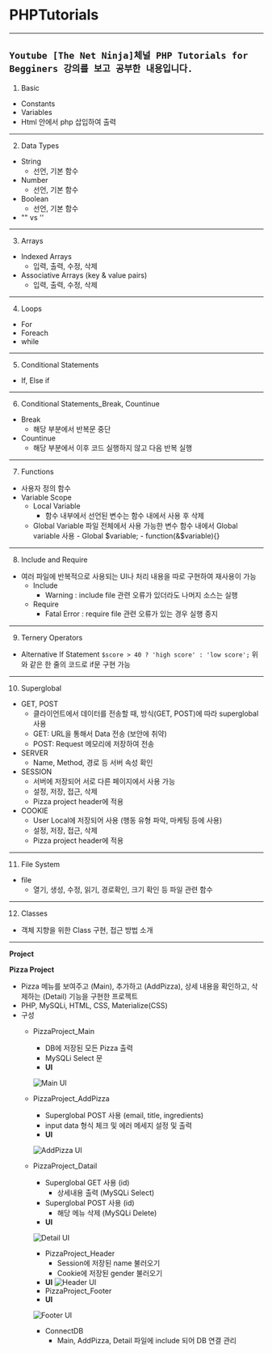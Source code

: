 # PHPTutorials
---
`Youtube [The Net Ninja]체널 PHP Tutorials for Begginers 강의를 보고 공부한 내용입니다.`
---

1. Basic

- Constants
- Variables
- Html 안에서 php 삽입하여 출력

---

2. Data Types

- String
  - 선언, 기본 함수
- Number
  - 선언, 기본 함수
- Boolean
  - 선언, 기본 함수
- "" vs ''

---

3. Arrays

- Indexed Arrays
  - 입력, 출력, 수정, 삭제
- Associative Arrays (key & value pairs)
  - 입력, 출력, 수정, 삭제

---

4. Loops

- For
- Foreach
- while

---

5. Conditional Statements

- If, Else if

---

6. Conditional Statements_Break, Countinue

- Break
  - 해당 부분에서 반복문 중단
- Countinue
  - 해당 부분에서 이후 코드 실행하지 않고 다음 반복 실행

---

7. Functions

- 사용자 정의 함수
- Variable Scope
  - Local Variable
    - 함수 내부에서 선언된 변수는 함수 내에서 사용 후 삭제
  - Global Variable
    파일 전체에서 사용 가능한 변수
    함수 내에서 Global variable 사용 - Global $variable;
            - function(&$variable){}

---

8. Include and Require

- 여러 파일에 반복적으로 사용되는 UI나 처리 내용을 따로 구현하여 재사용이 가능
  - Include
    - Warning : include file 관련 오류가 있더라도 나머지 소스는 실행
  - Require
    - Fatal Error : require file 관련 오류가 있는 경우 실행 중지

---

9. Ternery Operators

- Alternative If Statement
  `$score > 40 ? 'high score' : 'low score';`
  위와 같은 한 줄의 코드로 if문 구현 가능

---

10. Superglobal

- GET, POST
  - 클라이언트에서 데이터를 전송할 때, 방식(GET, POST)에 따라 superglobal 사용
  - GET: URL을 통해서 Data 전송 (보안에 취약)
  - POST: Request 메모리에 저장하여 전송
- SERVER
  - Name, Method, 경로 등 서버 속성 확인
- SESSION
  - 서버에 저장되어 서로 다른 페이지에서 사용 가능
  - 설정, 저장, 접근, 삭제
  - Pizza project header에 적용
- COOKIE
  - User Local에 저장되어 사용 (행동 유형 파악, 마케팅 등에 사용)
  - 설정, 저장, 접근, 삭제
  - Pizza project header에 적용

---

11. File System

- file
  - 열기, 생성, 수정, 읽기, 경로확인, 크기 확인 등 파일 관련 함수

---

12. Classes

- 객체 지향을 위한 Class 구현, 접근 방법 소개

---

**Project**

**Pizza Project**

- Pizza 메뉴를 보여주고 (Main), 추가하고 (AddPizza), 상세 내용을 확인하고, 삭제하는 (Detail) 기능을 구현한 프로젝트
- PHP, MySQLi, HTML, CSS, Materialize(CSS)
- 구성
  - PizzaProject_Main
    - DB에 저장된 모든 Pizza 출력
    - MySQLi Select 문
    - **UI**
    
    ![Main UI](https://raw.githubusercontent.com/dmlee89/PHPTutorials/master/UI/Main.JPG)
  - PizzaProject_AddPizza
    - Superglobal POST 사용 (email, title, ingredients)
    - input data 형식 체크 및 에러 메세지 설정 및 출력
    - **UI**
    
    ![AddPizza UI](https://raw.githubusercontent.com/dmlee89/PHPTutorials/master/UI/AddPizza.JPG)
  - PizzaProject_Datail
    - Superglobal GET 사용 (id)
      - 상세내용 출력 (MySQLi Select)
    - Superglobal POST 사용 (id)
      - 해당 메뉴 삭제 (MySQLi Delete)
    - **UI**
    
    ![Detail UI](https://raw.githubusercontent.com/dmlee89/PHPTutorials/master/UI/Detail.JPG)
    - PizzaProject_Header
      - Session에 저장된 name 불러오기
      - Cookie에 저장된 gender 불러오기
    - **UI**
     ![Header UI](https://raw.githubusercontent.com/dmlee89/PHPTutorials/master/UI/Header.JPG)
    - PizzaProject_Footer
    - **UI**
    
    ![Footer UI](https://raw.githubusercontent.com/dmlee89/PHPTutorials/master/UI/Footer.JPG)
    - ConnectDB
      - Main, AddPizza, Detail 파일에 include 되어 DB 연결 관리
